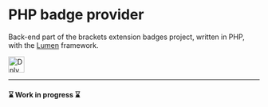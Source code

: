 # PHP badge provider 


Back-end part of the brackets extension badges project, written in PHP, with the [Lumen](https://github.com/laravel/lumen-framework) framework.

<a href="https://dply.co/b/QwnwRRkJ"><img src="https://dply.co/b.svg" height="32" alt="Dply"></a>

---- 
#### ⌛️ Work in progress ⌛️

